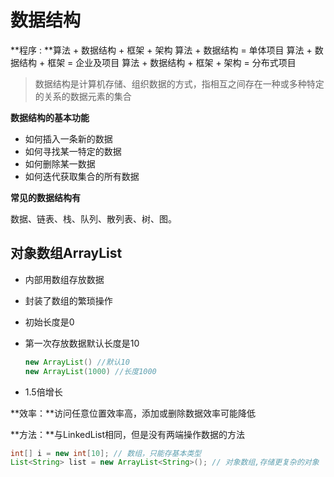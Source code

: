 # 数据结构

**程序 : **算法 + 数据结构 + 框架 + 架构
算法 + 数据结构 = 单体项目
算法 + 数据结构 + 框架 = 企业及项目
算法 + 数据结构 + 框架 + 架构 = 分布式项目

> 数据结构是计算机存储、组织数据的方式，指相互之间存在一种或多种特定的关系的数据元素的集合

**数据结构的基本功能**

- 如何插入一条新的数据
- 如何寻找某一特定的数据
- 如何删除某一数据
- 如何迭代获取集合的所有数据

**常见的数据结构有**

数据、链表、栈、队列、散列表、树、图。



## 对象数组ArrayList

- 内部用数组存放数据

- 封装了数组的繁琐操作

- 初始长度是0

- 第一次存放数据默认长度是10

  ```java
  new ArrayList() //默认10
  new ArrayList(1000) //长度1000
  ```

- 1.5倍增长

**效率：**访问任意位置效率高，添加或删除数据效率可能降低

**方法：**与LinkedList相同，但是没有两端操作数据的方法

```java
int[] i = new int[10]; // 数组，只能存基本类型
List<String> list = new ArrayList<String>(); // 对象数组,存储更复杂的对象
```













